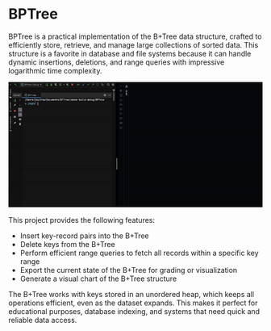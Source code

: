# BPTree

BPTree is a practical implementation of the B+Tree data structure, crafted to efficiently store, retrieve, and manage large collections of sorted data. This structure is a favorite in database and file systems because it can handle dynamic insertions, deletions, and range queries with impressive logarithmic time complexity.

![](./docs/chart.gif)

This project provides the following features:

- Insert key-record pairs into the B+Tree
- Delete keys from the B+Tree
- Perform efficient range queries to fetch all records within a specific key range
- Export the current state of the B+Tree for grading or visualization
- Generate a visual chart of the B+Tree structure

The B+Tree works with keys stored in an unordered heap, which keeps all operations efficient, even as the dataset expands. This makes it perfect for educational purposes, database indexing, and systems that need quick and reliable data access.
